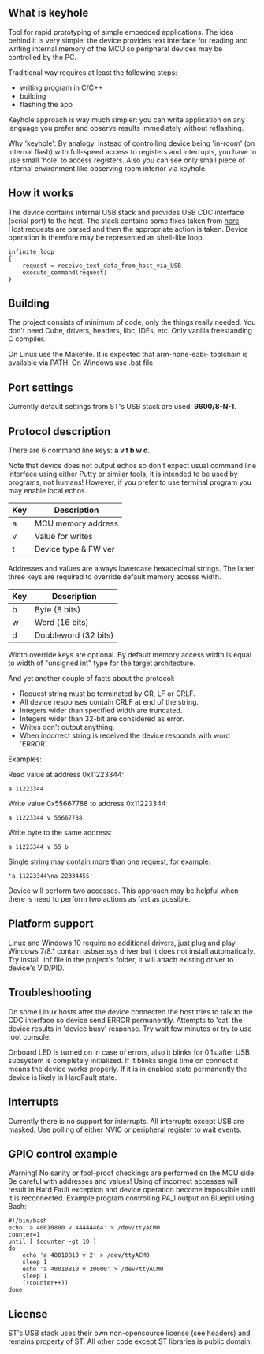 What is keyhole
---------------

Tool for rapid prototyping of simple embedded applications. The idea behind it 
is very simple: the device provides text interface for reading and writing 
internal memory of the MCU so peripheral devices may be controlled by the PC.

Traditional way requires at least the following steps:
- writing program in C/C++
- building
- flashing the app

Keyhole approach is way much simpler: you can write application on any language
you prefer and observe results immediately without reflashing. 

Why 'keyhole': By analogy. Instead of controlling device being 'in-room' (on 
internal flash) with full-speed access to registers and interrupts, you have 
to use small 'hole' to access registers. Also you can see only small piece of 
internal environment like observing room interior via keyhole.


How it works
------------

The device contains internal USB stack and provides USB CDC interface (serial 
port) to the host. The stack contains some fixes taken from 
[here](https://github.com/philrawlings/bluepill-usb-cdc-test).
Host requests are parsed and then the appropriate action is taken. Device 
operation is therefore may be represented as shell-like loop.

    infinite_loop
    {
        request = receive_text_data_from_host_via_USB
        execute_command(request)
    }


Building
--------

The project consists of minimum of code, only the things really needed. 
You don't need Cube, drivers, headers, libc, IDEs, etc. Only vanilla freestanding C compiler.

On Linux use the Makefile. It is expected that arm-none-eabi- toolchain is 
available via PATH. On Windows use .bat file.


Port settings
-------------

Currently default settings from ST's USB stack are used: __9600/8-N-1__.


Protocol description
--------------------

There are 6 command line keys: __a v t b w d__.

Note that device does not output echos so don't expect usual command line
interface using either Putty or similar tools, it is intended to be used by 
programs, not humans!
However, if you prefer to use terminal program you may enable local echos.

| Key | Description         |
|-----|---------------------|
| a   | MCU memory address  |
| v   | Value for writes    |
| t   | Device type & FW ver|

Addresses and values are always lowercase hexadecimal strings.
The latter three keys are required to override default memory access width.

| Key | Description         |
|-----|---------------------|
| b   | Byte (8 bits)       |
| w   | Word (16 bits)      |
| d   | Doubleword (32 bits)|

Width override keys are optional. By default memory access width is equal to
width of "unsigned int" type for the target architecture.

And yet another couple of facts about the protocol:

- Request string must be terminated by CR, LF or CRLF.
- All device responses contain CRLF at end of the string.
- Integers wider than specified width are truncated. 
- Integers wider than 32-bit are considered as error. 
- Writes don't output anything.
- When incorrect string is received the device responds with word 'ERROR'.

Examples:

Read value at address 0x11223344:

    a 11223344

Write value 0x55667788 to address 0x11223344:

    a 11223344 v 55667788

Write byte to the same address:

    a 11223344 v 55 b

Single string may contain more than one request, for example:

    'a 11223344\na 22334455'

Device will perform two accesses. 
This approach may be helpful when there is need to perform two actions as
fast as possible.


Platform support
----------------

Linux and Windows 10 require no additional drivers, just plug and play.
Windows 7/8.1 contain usbser.sys driver but it does not install automatically.
Try install .inf file in the project's folder, it will attach existing driver
to device's VID/PID.


Troubleshooting
---------------

On some Linux hosts after the device connected the host tries to talk to the 
CDC interface so device send ERROR permanently. Attempts to 'cat' the device
results in 'device busy' response.
Try wait few minutes or try to use root console.

Onboard LED is turned on in case of errors, also it blinks for 0.1s after
USB subsystem is completely initialized. If it blinks single time on connect
it means the device works properly. If it is in enabled state permanently
the device is likely in HardFault state.


Interrupts
----------

Currently there is no support for interrupts. All interrupts except USB are
masked. Use polling of either NVIC or peripheral register to wait events.


GPIO control example
--------------------

Warning! No sanity or fool-proof checkings are performed on the MCU side. Be 
careful with addresses and values! Using of incorrect accesses will result in 
Hard Fault exception and device operation become impossible until it is 
reconnected. 
Example program controlling PA_1 output on Bluepill using Bash:

    #!/bin/bash
    echo 'a 40010800 v 44444464' > /dev/ttyACM0
    counter=1
    until [ $counter -gt 10 ]
    do
        echo 'a 40010810 v 2' > /dev/ttyACM0
        sleep 1
        echo 'a 40010810 v 20000' > /dev/ttyACM0
        sleep 1
        ((counter++))
    done


License
-------

ST's USB stack uses their own non-opensource license (see headers) and remains property 
of ST. All other code except ST libraries is public domain.
